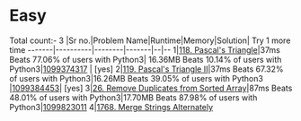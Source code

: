 <!-- 
-----------------------
<!-- | Span <td rowspan=3>1  <td colspan=2>double -->
<!--  
|Sr no.|Problem Name|Type|Solution|
|-----------------------------------|-------------|-------------|-|
|1 |[Select All](https://www.hackerrank.com/challenges/select-all-sql/problem?isFullScreen=true) <td rowspan=37>Basic|[353676719](https://www.hackerrank.com/rest/contests/master/challenges/select-all-sql/hackers/ks_23/download_solution) | -->
# Easy
Total count:- 3
|Sr no.|Problem Name|Runtime|Memory|Solution| Try 1 more time
-------|----------|--------|-------|--|--
1|[118. Pascal's Triangle](https://leetcode.com/problems/pascals-triangle/description/)|37ms Beats 77.06% of users with Python3| 16.36MB Beats 10.14% of users with Python3|[1099374317](https://leetcode.com/problems/pascals-triangle/submissions/1099374317/) | [yes]
2|[119. Pascal's Triangle II](https://leetcode.com/problems/pascals-triangle-ii/description/)|37ms Beats 67.32% of users with Python3|16.26MB Beats 39.05% of users with Python3 |[1099384453](https://leetcode.com/problems/pascals-triangle-ii/submissions/1099384453/)| [yes]
3|[26. Remove Duplicates from Sorted Array](https://leetcode.com/problems/remove-duplicates-from-sorted-array/description/)|87ms Beats 48.01% of users with Python3|17.70MB Beats 87.98% of users with Python3|[1099823011](https://leetcode.com/problems/remove-duplicates-from-sorted-array/submissions/1099823011/)
4|[1768. Merge Strings Alternately](https://leetcode.com/problems/merge-strings-alternately/?envType=study-plan-v2&envId=programming-skills)



 